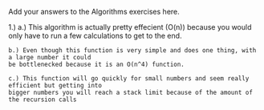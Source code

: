 Add your answers to the Algorithms exercises here.

1.)
    a.) This algorithm is actually pretty effecient (O(n)) because you would only have
    to run a few calculations to get to the end.
    
    b.) Even though this function is very simple and does one thing, with a large number it could
    be bottlenecked because it is an O(n^4) function.
    
    c.) This function will go quickly for small numbers and seem really efficient but getting into
    bigger numbers you will reach a stack limit because of the amount of the recursion calls